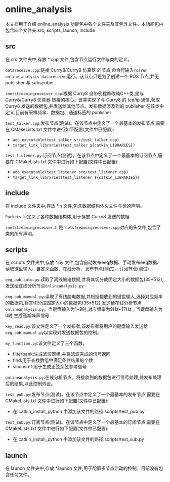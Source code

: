 # online_analysis

本文档用于介绍 online_analysis 功能包中各个文件夹及其包含文件。本功能包内包含四个文件夹:src, scripts, launch, include

## src

在 src 文件夹中,存放 *.cpp 文件,包含节点运行文件与类的定义。

`datareceive.cpp`:链接 Curry8/Curry8 仿真器 的节点,命令行输入`rosrun online_analysis datareceive`运行。该节点只是为了创建一个 ROS 节点,并无 publisher 与 subscriber

`rnetstreamingreceiver.cpp`:根据 Curry8 自带例程修改纯C++类,是与 Curry8/Curry8 仿真器 链接的核心。该类实现了与 Curry8 的 tcp/ip 通信,获取 Curry8 发送的数据包,并发送给其他节点。发布数据涉及到的 publisher 在该类中定义,目前有采样频率、数据包、通道标签的 publisher

`test_talker.cpp`:发布节点(测试)。在该节点中定义了一个最基本的发布节点,需要在 CMakeLists.txt 文件中进行如下配置(文件中已配置):

- `add_executable(test_talker src/test_talker.cpp)`
- `target_link_libraries(test_talker ${catkin_LIBRARIES})`

`test_listener.py`:订阅节点(测试)。在该节点中定义了一个最基本的订阅节点,需要在 CMakeLists.txt 文件中进行如下配置(文件中已配置):

- `add_executable(test_listener src/test_listener.cpp)`
- `target_link_libraries(test_listener ${catkin_LIBRARIES})`

## include

在 include 文件夹中,存放 *.h 文件,包含数据结构体头文件与类的声明。

`Packets.h`:定义了各种数据结构体,用于存放 Curry8 发送的数据

`rnetstreamingreceiver.h`:是`rnetstreamingreceiver.cpp`对应的头文件,包含了类的所有声明。

## scripts

在 scripts 文件夹中,存放 *.py 文件,包含自动发布eeg数据、手动发布eeg数据、读取键盘输入、自定义函数、在线分析、发布节点(测试)、订阅节点(测试)

`eeg_pub_auto.py`:读取了离线脑电数据,并将其切分成固定大小的数据包(35*512),发送给在线分析节点`onlineanalysis.py`

`eeg_pub_manual.py`:读取了离线脑电数据,并根据接收到的键盘输入,选择对应频率的数据包,将其切分成固定大小的数据包(35*512),发送给在线分析节点`onlineanalysis.py`。当键盘输入为1~9时,对应频率为9Hz~17Hz；当键盘输入为0时,生成高斯噪声信号

`key_read.py`:该文件定义了一个发布者,该发布者将用户的键盘输入发送给`eeg_pub_manual.py`以实现对发送数据包的控制。

`my_function.py`:该文件定义了三个函数。

- filterbank:生成滤波器组,并将滤波完成的信号返回
- find:用于查找数组中满足条件结果的个数
- sincosref:用于生成正弦余弦参考信号

`onlineanalysis.py`:在线分析节点。将接收到的数据包进行信号处理,并发布处理后的结果,以此控制外设。

`test_pub.py`:发布节点(测试)。在该节点中定义了一个最基本的发布节点,需要在 CMakeLists.txt 文件中进行如下配置(文件中已配置):

- 在 catkin_install_python 中添加该文件的路径:scripts/test_pub.py

`test_sub.py`:订阅节点(测试)。在该节点中定义了一个最基本的订阅节点,需要在 CMakeLists.txt 文件中进行如下配置(文件中已配置):

- 在 catkin_install_python 中添加该文件的路径:scripts/test_sub.py

## launch

在 launch 文件夹中,存放 *.launch 文件,用于配置多节点启动的控制。目前没有包含任何文件。
